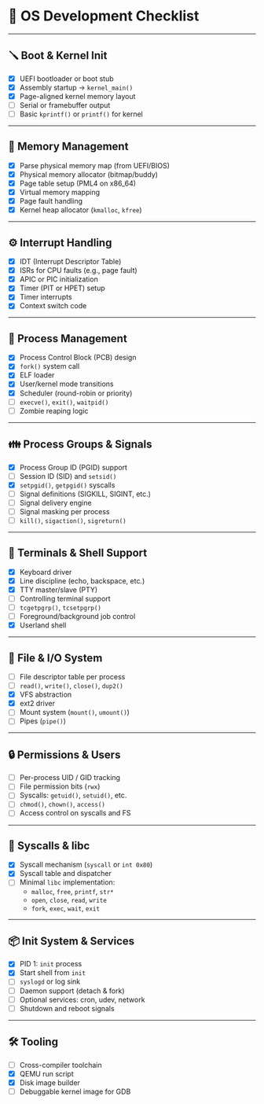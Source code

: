 # 🧵 OS Development Checklist

---

## 🪛 Boot & Kernel Init
- [X] UEFI bootloader or boot stub
- [X] Assembly startup → `kernel_main()`
- [X] Page-aligned kernel memory layout
- [ ] Serial or framebuffer output
- [ ] Basic `kprintf()` or `printf()` for kernel

---

## 🧠 Memory Management
- [X] Parse physical memory map (from UEFI/BIOS)
- [X] Physical memory allocator (bitmap/buddy)
- [X] Page table setup (PML4 on x86_64)
- [X] Virtual memory mapping
- [X] Page fault handling
- [X] Kernel heap allocator (`kmalloc`, `kfree`)

---

## ⚙️ Interrupt Handling
- [X] IDT (Interrupt Descriptor Table)
- [X] ISRs for CPU faults (e.g., page fault)
- [X] APIC or PIC initialization
- [X] Timer (PIT or HPET) setup
- [X] Timer interrupts
- [X] Context switch code

---

## 🧵 Process Management
- [X] Process Control Block (PCB) design
- [X] `fork()` system call
- [X] ELF loader
- [X] User/kernel mode transitions
- [X] Scheduler (round-robin or priority)
- [ ] `execve()`, `exit()`, `waitpid()`
- [ ] Zombie reaping logic

---

## 👪 Process Groups & Signals
- [X] Process Group ID (PGID) support
- [ ] Session ID (SID) and `setsid()`
- [X] `setpgid()`, `getpgid()` syscalls
- [ ] Signal definitions (SIGKILL, SIGINT, etc.)
- [ ] Signal delivery engine
- [ ] Signal masking per process
- [ ] `kill()`, `sigaction()`, `sigreturn()`

---

## 💬 Terminals & Shell Support
- [X] Keyboard driver
- [X] Line discipline (echo, backspace, etc.)
- [X] TTY master/slave (PTY)
- [ ] Controlling terminal support
- [ ] `tcgetpgrp()`, `tcsetpgrp()`
- [ ] Foreground/background job control
- [X] Userland shell

---

## 📄 File & I/O System
- [ ] File descriptor table per process
- [ ] `read()`, `write()`, `close()`, `dup2()`
- [X] VFS abstraction
- [X] ext2 driver
- [ ] Mount system (`mount()`, `umount()`)
- [ ] Pipes (`pipe()`)

---

## 🔒 Permissions & Users
- [ ] Per-process UID / GID tracking
- [ ] File permission bits (`rwx`)
- [ ] Syscalls: `getuid()`, `setuid()`, etc.
- [ ] `chmod()`, `chown()`, `access()`
- [ ] Access control on syscalls and FS

---

## 🔧 Syscalls & libc
- [X] Syscall mechanism (`syscall` or `int 0x80`)
- [X] Syscall table and dispatcher
- [ ] Minimal `libc` implementation:
  - `malloc`, `free`, `printf`, `str*`
  - `open`, `close`, `read`, `write`
  - `fork`, `exec`, `wait`, `exit`

---

## 📦 Init System & Services
- [X] PID 1: `init` process
- [X] Start shell from `init`
- [ ] `syslogd` or log sink
- [ ] Daemon support (detach & fork)
- [ ] Optional services: cron, udev, network
- [ ] Shutdown and reboot signals

---

## 🛠 Tooling
- [ ] Cross-compiler toolchain
- [X] QEMU run script
- [X] Disk image builder
- [ ] Debuggable kernel image for GDB
